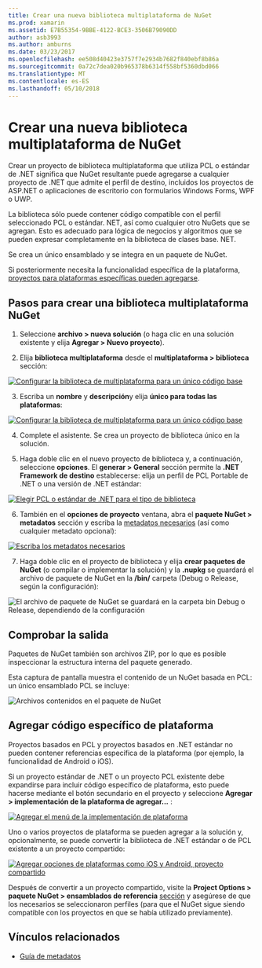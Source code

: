 ```yaml
---
title: Crear una nueva biblioteca multiplataforma de NuGet
ms.prod: xamarin
ms.assetid: E7B55354-9BBE-4122-BCE3-3506B79090DD
author: asb3993
ms.author: amburns
ms.date: 03/23/2017
ms.openlocfilehash: ee508d40423e3757f7e2934b7682f840ebf8b86a
ms.sourcegitcommit: 0a72c7dea020b965378b6314f558bf5360dbd066
ms.translationtype: MT
ms.contentlocale: es-ES
ms.lasthandoff: 05/10/2018
---
```

# <a name="creating-a-new-multiplatform-library-for-nuget"></a>Crear una nueva biblioteca multiplataforma de NuGet

Crear un proyecto de biblioteca multiplataforma que utiliza PCL o estándar de .NET significa que NuGet resultante puede agregarse a cualquier proyecto de .NET que admite el perfil de destino, incluidos los proyectos de ASP.NET o aplicaciones de escritorio con formularios Windows Forms, WPF o UWP.

La biblioteca sólo puede contener código compatible con el perfil seleccionado PCL o estándar. NET, así como cualquier otro NuGets que se agregan.
Esto es adecuado para lógica de negocios y algoritmos que se pueden expresar completamente en la biblioteca de clases base. NET.

Se crea un único ensamblado y se integra en un paquete de NuGet.

Si posteriormente necesita la funcionalidad específica de la plataforma, [proyectos para plataformas específicas pueden agregarse](#add-platforms).

## <a name="steps-to-create-a-multiplatform-library-nuget"></a>Pasos para crear una biblioteca multiplataforma NuGet

1. Seleccione **archivo > nueva solución** (o haga clic en una solución existente y elija **Agregar > Nuevo proyecto**).

2. Elija **biblioteca multiplataforma** desde el **multiplataforma > biblioteca** sección:

  [![](single-codebase-images/mulitplatform-library-sml.png "Configurar la biblioteca de multiplataforma para un único código base")](single-codebase-images/mulitplatform-library.png#lightbox)

3. Escriba un **nombre** y **descripción**y elija **único para todas las plataformas**:

  [![](single-codebase-images/single-configure-sml.png "Configurar la biblioteca de multiplataforma para un único código base")](single-codebase-images/single-configure.png#lightbox)

4. Complete el asistente. Se crea un proyecto de biblioteca único en la solución.

5. Haga doble clic en el nuevo proyecto de biblioteca y, a continuación, seleccione **opciones**. El **generar > General** sección permite la **.NET Framework de destino** establecerse: elija un perfil de PCL Portable de .NET o una versión de .NET estándar:

  [![](single-codebase-images/single-choose-type-sml.png "Elegir PCL o estándar de .NET para el tipo de biblioteca")](single-codebase-images/single-choose-type.png#lightbox)

6. También en el **opciones de proyecto** ventana, abra el **paquete NuGet > metadatos** sección y escriba la [metadatos necesarios](~/cross-platform/app-fundamentals/nuget-multiplatform-libraries/metadata.md) (así como cualquier metadato opcional):

  [![](single-codebase-images/single-metadata-sml.png "Escriba los metadatos necesarios")](single-codebase-images/single-metadata.png#lightbox)

7. Haga doble clic en el proyecto de biblioteca y elija **crear paquetes de NuGet** (o compilar o implementar la solución) y la **.nupkg** se guardará el archivo de paquete de NuGet en la **/bin/** carpeta (Debug o Release, según la configuración):

  ![](single-codebase-images/create-nuget-package.png "El archivo de paquete de NuGet se guardará en la carpeta bin Debug o Release, dependiendo de la configuración")


## <a name="verifying-the-output"></a>Comprobar la salida

Paquetes de NuGet también son archivos ZIP, por lo que es posible inspeccionar la estructura interna del paquete generado.

Esta captura de pantalla muestra el contenido de un NuGet basada en PCL: un único ensamblado PCL se incluye:

![](single-codebase-images/nuget-output.png "Archivos contenidos en el paquete de NuGet")

<a name="add-platforms" />

## <a name="adding-platform-specific-code"></a>Agregar código específico de plataforma

Proyectos basados en PCL y proyectos basados en .NET estándar no pueden contener referencias específica de la plataforma (por ejemplo, la funcionalidad de Android o iOS).

Si un proyecto estándar de .NET o un proyecto PCL existente debe expandirse para incluir código específico de plataforma, esto puede hacerse mediante el botón secundario en el proyecto y seleccione **Agregar > implementación de la plataforma de agregar...** :

[![](single-codebase-images/add-later-sml.png "Agregar el menú de la implementación de plataforma")](single-codebase-images/add-later.png#lightbox)

Uno o varios proyectos de plataforma se pueden agregar a la solución y, opcionalmente, se puede convertir la biblioteca de .NET estándar o de PCL existente a un proyecto compartido:

[![](single-codebase-images/add-later-platforms-sml.png "Agregar opciones de plataformas como iOS y Android, proyecto compartido")](single-codebase-images/add-later-platforms-sml.png#lightbox)

Después de convertir a un proyecto compartido, visite la **Project Options > paquete NuGet > ensamblados de referencia**
[sección](~/cross-platform/app-fundamentals/nuget-multiplatform-libraries/platform-specific.md) y asegúrese de que los necesarios se seleccionaron perfiles (para que el NuGet sigue siendo compatible con los proyectos en que se había utilizado previamente).


## <a name="related-links"></a>Vínculos relacionados

- [Guía de metadatos](~/cross-platform/app-fundamentals/nuget-multiplatform-libraries/metadata.md)
